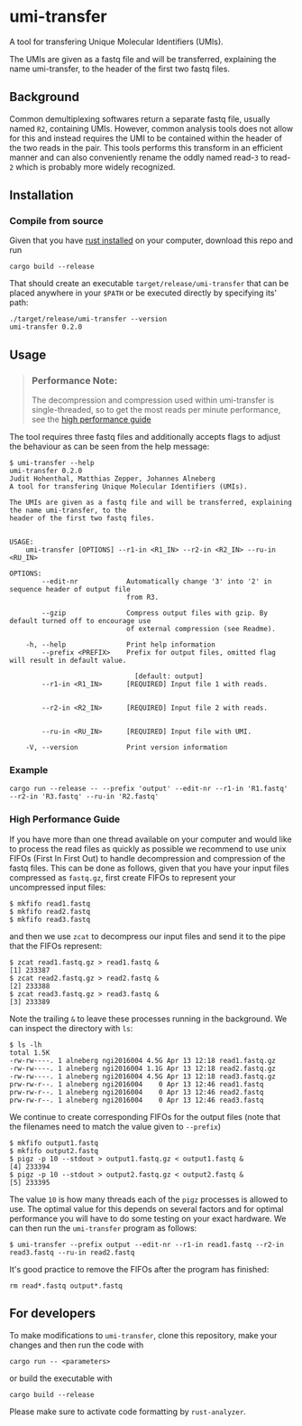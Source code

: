 # umi-transfer
A tool for transfering Unique Molecular Identifiers (UMIs).

The UMIs are given as a fastq file and will be transferred, explaining the name umi-transfer, to the
header of the first two fastq files.
## Background
Common demultiplexing softwares return a separate fastq file, usually named `R2`, containing UMIs.
However, common analysis tools does not allow for this and instead requires the UMI to be contained within the header of the two reads in the pair.
This tools performs this transform in an efficient manner and can also conveniently rename the oddly named read-`3` to read-`2` which is probably more widely recognized.

## Installation

### Compile from source
Given that you have [rust installed](https://www.rust-lang.org/tools/install) on your computer, download this repo and run
```shell
cargo build --release
```
That should create an executable `target/release/umi-transfer` that can be placed anywhere in your `$PATH` or be executed directly by specifying its' path:

```shell
./target/release/umi-transfer --version
umi-transfer 0.2.0
```
## Usage

>### Performance Note: 
>The decompression and compression used within umi-transfer is single-threaded, so to get the most reads per minute performance, see the [high performance guide](#high-performance-guide)

The tool requires three fastq files and additionally accepts flags to adjust the behaviour as can be seen from the help message:

```raw
$ umi-transfer --help
umi-transfer 0.2.0
Judit Hohenthal, Matthias Zepper, Johannes Alneberg
A tool for transfering Unique Molecular Identifiers (UMIs).

The UMIs are given as a fastq file and will be transferred, explaining the name umi-transfer, to the
header of the first two fastq files.


USAGE:
    umi-transfer [OPTIONS] --r1-in <R1_IN> --r2-in <R2_IN> --ru-in <RU_IN>

OPTIONS:
        --edit-nr            Automatically change '3' into '2' in sequence header of output file
                             from R3.
                             
        --gzip               Compress output files with gzip. By default turned off to encourage use
                             of external compression (see Readme).
                             
    -h, --help               Print help information
        --prefix <PREFIX>    Prefix for output files, omitted flag will result in default value.
                             
                               [default: output]
        --r1-in <R1_IN>      [REQUIRED] Input file 1 with reads.
                                 
                              
        --r2-in <R2_IN>      [REQUIRED] Input file 2 with reads.
                                 
                              
        --ru-in <RU_IN>      [REQUIRED] Input file with UMI.
                                     
    -V, --version            Print version information
```

### Example

```shell
cargo run --release -- --prefix 'output' --edit-nr --r1-in 'R1.fastq' --r2-in 'R3.fastq' --ru-in 'R2.fastq'
```

### High Performance Guide
If you have more than one thread available on your computer and would like to process the read files as quickly as possible we recommend to use unix FIFOs (First In First Out) to handle decompression and compression of the fastq files.
This can be done as follows, given that you have your input files compressed as `fastq.gz`, first create FIFOs to represent your uncompressed input files:

```shell
$ mkfifo read1.fastq
$ mkfifo read2.fastq
$ mkfifo read3.fastq
```
and then we use `zcat` to decompress our input files and send it to the pipe that the FIFOs represent:
```shell
$ zcat read1.fastq.gz > read1.fastq &
[1] 233387
$ zcat read2.fastq.gz > read2.fastq &
[2] 233388
$ zcat read3.fastq.gz > read3.fastq &
[3] 233389
```
Note the trailing `&` to leave these processes running in the background. We can inspect the directory with `ls`:

```shell
$ ls -lh
total 1.5K
-rw-rw----. 1 alneberg ngi2016004 4.5G Apr 13 12:18 read1.fastq.gz
-rw-rw----. 1 alneberg ngi2016004 1.1G Apr 13 12:18 read2.fastq.gz
-rw-rw----. 1 alneberg ngi2016004 4.5G Apr 13 12:18 read3.fastq.gz
prw-rw-r--. 1 alneberg ngi2016004    0 Apr 13 12:46 read1.fastq
prw-rw-r--. 1 alneberg ngi2016004    0 Apr 13 12:46 read2.fastq
prw-rw-r--. 1 alneberg ngi2016004    0 Apr 13 12:46 read3.fastq
```
We continue to create corresponding FIFOs for the output files (note that the filenames need to match the value given to `--prefix`)
```shell
$ mkfifo output1.fastq
$ mkfifo output2.fastq
$ pigz -p 10 --stdout > output1.fastq.gz < output1.fastq &
[4] 233394
$ pigz -p 10 --stdout > output2.fastq.gz < output2.fastq &
[5] 233395
```
The value `10` is how many threads each of the `pigz` processes is allowed to use.
The optimal value for this depends on several factors and for optimal performance you will have to do some testing on your exact hardware.
We can then run the `umi-transfer` program as follows:
```shell
$ umi-transfer --prefix output --edit-nr --r1-in read1.fastq --r2-in read3.fastq --ru-in read2.fastq
```

It's good practice to remove the FIFOs after the program has finished:
```shell
rm read*.fastq output*.fastq
```
## For developers
To make modifications to `umi-transfer`, clone this repository, make your changes and then run the code with
```shell
cargo run -- <parameters>
```
or build the executable with
```shell
cargo build --release
```

Please make sure to activate code formatting by `rust-analyzer`.
